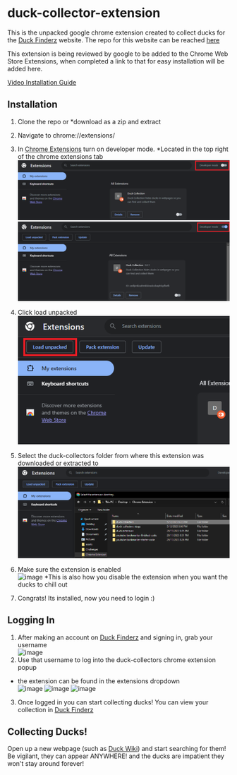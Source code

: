# duck-collector-extension

This is the unpacked google chrome extension created to collect ducks for the [Duck Finderz](https://duck-finderz.pushed.nz/) website. The repo for this website can be reached [here](https://github.com/manaia-2023/Duck-Finderz)

This extension is being reviewed by google to be added to the Chrome Web Store Extensions, when completed a link to that for easy installation will be added here.

[Video Installation Guide](https://www.loom.com/share/eccf195bc688406ea22970ecf89b71eb?sid=0e0aeec1-a7b6-4b54-8305-e2403df81252)

## Installation 
1. Clone the repo or *download as a zip and extract
2. Navigate to chrome://extensions/
3. In [Chrome Extensions](chrome://extensions/) turn on developer mode. *Located in the top right of the chrome extensions tab ![DeveloperModeSwitch](https://github.com/TayneB/duck-collector-extension/blob/main/README-Images/1-developermode-off.png)
![image](https://github.com/TayneB/duck-collector-extension/blob/main/README-Images/2-developermode-on.png)
4. Click load unpacked <br> ![image](https://github.com/TayneB/duck-collector-extension/blob/main/README-Images/3-load-unpacked.png)
6. Select the duck-collectors folder from where this extension was downloaded or extracted to <br> ![image](https://github.com/TayneB/duck-collector-extension/blob/main/README-Images/4-selected-unpacked.png)

7. Make sure the extension is enabled <br> ![image](https://github.com/manaia-2023/duck-collector-extension/assets/124834636/dd75e207-9f38-4724-8b82-fc5c6846d355) *This is also how you disable the extension when you want the ducks to chill out
8. Congrats! Its installed, now you need to login :)

## Logging In  
1. After making an account on [Duck Finderz](https://duck-finderz.pushed.nz/) and signing in, grab your username <br> ![image](https://github.com/manaia-2023/duck-collector-extension/assets/124834636/f109c829-03ef-4058-a49a-9d66b06b94f4)
2. Use that username to log into the duck-collectors chrome extension popup
- the extension can be found in the extensions dropdown <br> ![image](https://github.com/manaia-2023/duck-collector-extension/assets/124834636/673cc505-c46d-4377-9d3e-615af1fe6a77) ![image](https://github.com/manaia-2023/duck-collector-extension/assets/124834636/e27f65cd-ee86-404d-b838-1274f1875d76) ![image](https://github.com/manaia-2023/duck-collector-extension/assets/124834636/580af02a-993b-4bfe-8b37-99e6852f10b5)
3. Once logged in you can start collecting ducks! You can view your collection in [Duck Finderz](https://duck-finderz.pushed.nz/)

## Collecting Ducks!
Open up a new webpage (such as [Duck Wiki](https://en.wikipedia.org/wiki/Duck)) and start searching for them! Be vigilant, they can appear ANYWHERE! and the ducks are impatient they won't stay around forever!
